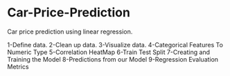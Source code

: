 # Car-Price-Prediction

Car price prediction using linear regression.

1-Define data.
2-Clean up data.
3-Visualize data.
4-Categorical Features To Numeric Type
5-Correlation HeatMap
6-Train Test Split
7-Creating and Training the Model
8-Predictions from our Model
9-Regression Evaluation Metrics
